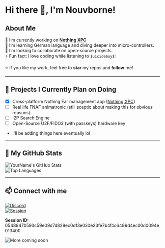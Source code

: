 # Hi there 👋, I'm Nouvborne!

## About Me

🔭 I’m currently working on **[Nothing XPC](https://github.com/nouvborne/nothing-xpc)**  
🌱 I’m learning German language and diving deeper into micro-controllers.  
👯 I’m looking to collaborate on open-source projects.  
⚡ Fun fact: I love coding while listening to `$uicideboy$`!  

⭐️ If you like my work, feel free to **star** my repos and **follow** me!

---

## 📅 Projects I Currently Plan on Doing

- [x] Cross-platform Nothing Ear management app ([Nothing XPC](https://github.com/nouvborne/nothing-xpc))  
- [ ] Real life FNAF animatronic (still sceptic about making this for obvious reasons)  
- [ ] I2P Search Engine  
- [ ] Open-Source U2F/FIDO2 (with passkeys) hardware key  
- I'll be adding things here eventually lol   

---

## 🚀 My GitHub Stats

![YourName's GitHub Stats](https://github-readme-stats.vercel.app/api?username=nouvborne&show_icons=true&count_private=true&theme=radical)  
![Top Languages](https://github-readme-stats.vercel.app/api/top-langs/?username=nouvborne&layout=compact&theme=radical)

---

## 📫 Connect with me

[![Discord](https://img.shields.io/badge/Nouvborne-0A66C2?logo=discord&style=for-the-badge&logoColor=white)](https://discord.com/users/1385778737819156662)  
[![Session](https://img.shields.io/badge/Session-1DA1F2?logo=session&style=for-the-badge&logoColor=white)](https://getsession.org)  

**Session ID:**  
05489470590c59e09d7d829ec0df3e030e23fe7b4f4c6499d4ec00d0094e013400


![More coming soon](https://img.shields.io/badge/More_coming_soon-0A66C2?logo=none&style=for-the-badge&logoColor=white)

